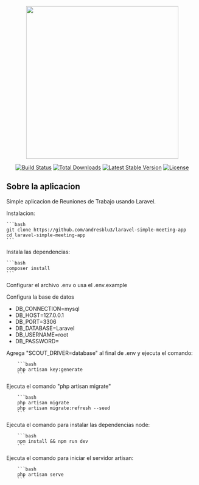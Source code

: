 <p align="center"><a href="https://laravel.com" target="_blank"><img src="https://raw.githubusercontent.com/laravel/art/master/logo-lockup/5%20SVG/2%20CMYK/1%20Full%20Color/laravel-logolockup-cmyk-red.svg" width="400"></a></p>

<p align="center">
<a href="https://travis-ci.org/laravel/framework"><img src="https://travis-ci.org/laravel/framework.svg" alt="Build Status"></a>
<a href="https://packagist.org/packages/laravel/framework"><img src="https://img.shields.io/packagist/dt/laravel/framework" alt="Total Downloads"></a>
<a href="https://packagist.org/packages/laravel/framework"><img src="https://img.shields.io/packagist/v/laravel/framework" alt="Latest Stable Version"></a>
<a href="https://packagist.org/packages/laravel/framework"><img src="https://img.shields.io/packagist/l/laravel/framework" alt="License"></a>
</p>

## Sobre la aplicacion

Simple aplicacion de Reuniones de Trabajo usando Laravel.

Instalacion:
    
    ```bash
    git clone https://github.com/andresblu3/laravel-simple-meeting-app
    cd laravel-simple-meeting-app
    ```

Instala las dependencias:
    
    ```bash
    composer install
    ```

Configurar el archivo .env o usa el .env.example
    
Configura la base de datos

- DB_CONNECTION=mysql
- DB_HOST=127.0.0.1
- DB_PORT=3306
- DB_DATABASE=Laravel
- DB_USERNAME=root
- DB_PASSWORD=

Agrega "SCOUT_DRIVER=database" al final de .env y ejecuta el comando:
        
        ```bash
        php artisan key:generate
        ```


Ejecuta el comando "php artisan migrate"
        
        ```bash
        php artisan migrate
        php artisan migrate:refresh --seed
        ```

Ejecuta el comando para instalar las dependencias node:
        
        ```bash
        npm install && npm run dev
        ```

Ejecuta el comando para iniciar el servidor artisan:
        
        ```bash
        php artisan serve
        ```





    
